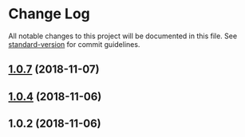 # Change Log

All notable changes to this project will be documented in this file. See [standard-version](https://github.com/conventional-changelog/standard-version) for commit guidelines.

<a name="1.0.7"></a>
## [1.0.7](https://github.com/AlexandrDobrovolskiy/lim-cache/compare/v1.0.4...v1.0.7) (2018-11-07)



<a name="1.0.4"></a>
## [1.0.4](https://github.com/AlexandrDobrovolskiy/lim-cache/compare/v1.0.2...v1.0.4) (2018-11-06)



<a name="1.0.2"></a>
## 1.0.2 (2018-11-06)

